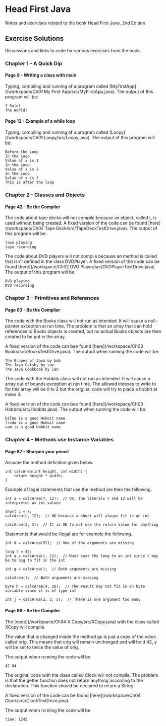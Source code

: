 # Head First Java
Notes and exercises related to the book Head First Java, 2nd Edition.

## Exercise Solutions
Discussions and links to code for various exercises from the book.  
### Chapter 1 - A Quick Dip
#### Page 9 - Writing a class with main  
Typing, compiling and running of a program called [MyFirstApp](/workspace/Ch01 My First App/src/MyFirstApp.java). The output of this program will be:  
```
I Rule!
The World!
```
#### Page 12 - Example of a while loop  
Typing, compiling and running of a program called [Loopy](/workspace/Ch01 Loopy/src/Loopy.java). The output of this program will be:  
```
Before the Loop
In the Loop
Value of x is 1
In the Loop
Value of x is 2
In the Loop
Value of x is 3
This is after the loop
```

### Chapter 2 - Classes and Objects  

#### Page 42 - Be the Compiler
The code about tape decks will not compile because an object, called t, is used without being created. A fixed version of the code can be found [here](/workspace/Ch02 Tape Deck/src/TapeDeckTestDrive.java). The output of this program will be:  
```
tape playing
tape recording
```

The code about DVD players will not compile because an method is called that isn't defined in the class DVDPlayer. A fixed version of the code can be found [here](/workspace/Ch02 DVD Player/src/DVDPlayerTestDrive.java). The output of this program will be:  
```
DVD playing
DVD recording
```

### Chapter 3 - Primitives and References

#### Page 63 - Be the Compiler  
The code with the Books class will not run as intended. It will cause a null-pointer exception at run time. The problem is that an array that can hold references to Books objects is created, but no actual Books objects are then created to be put in the array.  

A fixed version of the code can bee found [here](/workspace/Ch03 Books/src/BooksTestDrive.java). The output when running the code will be:  
```
The Grapes of Java by bob
The Java Gatsby by sue
The Java Cookbook by ian
``` 

The code with the Hobbits class will not run as intended. It will cause a array out of bounds exception at run time. The allowed indexes to write to for this array will be 0 to 2 but the original code will try to place a hobbit at index 3.  

A fixed version of the code can bee found [here](/workspace/Ch03 Hobbits/src/Hobbits.java). The output when running the code will be:  
```
bilbo is a good Hobbit name
frodo is a good Hobbit name
sam is a good Hobbit name
```

### Chapter 4 - Methods use Instance Variables

#### Page 87 - Sharpen your pencil  
Assume the method definition given below.  
```
int calcArea(int height, int width) {
	return height * width;
}
```
Example of legal statements that use the method are then the following.  
```
int a = calcArea(7, 12);  // OK, the literals 7 and 12 will be interpreted as int values
```
```
short c = 7;
calcArea(c, 12);  // OK because a short will always fit in an int  
```
```
calcArea(2, 3);  // It is OK to not use the return value for anything
```
Statements that would be illegal are for example the following.  
```
int d = calcArea(57);  // One of the arguments are missing 
```
```
long t = 42;
int a = calcArea(t, 12);  // Must cast the long to an int since t may be to big to fit in the int
```
```
int g = calcArea();	 // Both arguments are missing
```
```
calcArea();  // Both arguments are missing
```
```
byte h = calcArea(4, 20);  // The result may not fit in an byte variable since it is of type int
```
```
int j = calcArea(2, 3, 5);  // There is one argument too many
```

#### Page 88 - Be the Compiler
The [code](/workspace/Ch04 X Copy/src/XCopy.java) with the class called XCopy will compile.  

The value that is changed inside the method go is just a copy of the value called orig. This means that orig will remain unchanged and will hold 42, y will be set to twice the value of orig.

The output when running the code will be:  
```
42 84  
```

The original code with the class called Clock will not compile. The problem is that the getter function does not return anything according to the declaration. This function should be declared to return a String.  

A fixed version of the code can be found [here](/workspace/Ch04 Clock/src/ClockTestDrive.java).  

The output when running the code will be:  
```
time: 1245  
```
